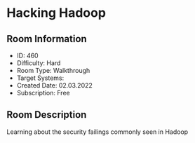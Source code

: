 ﻿# Hacking Hadoop

## Room Information
- ID: 460
- Difficulty: Hard
- Room Type: Walkthrough
- Target Systems: 
- Created Date: 02.03.2022
- Subscription: Free

## Room Description
Learning about the security failings commonly seen in Hadoop
